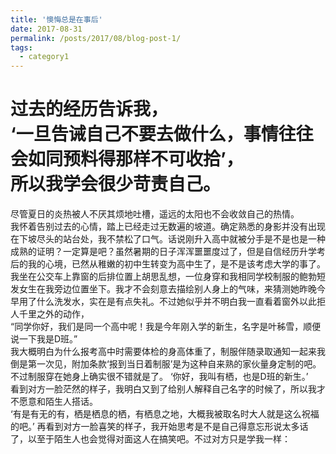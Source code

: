 ```yaml
---
title: '懊悔总是在事后'
date: 2017-08-31
permalink: /posts/2017/08/blog-post-1/
tags:
  - category1
---
```

过去的经历告诉我，  
‘一旦告诫自己不要去做什么，事情往往会如同预料得那样不可收拾’，  
所以我学会很少苛责自己。  
===  
尽管夏日的炎热被人不厌其烦地吐槽，遥远的太阳也不会收敛自己的热情。  
我怀着告别过去的心情，踏上已经走过无数遍的坡道。确定熟悉的身影并没有出现在下坡尽头的站台处，我不禁松了口气。话说刚升入高中就被分手是不是也是一种成熟的证明？一定算是吧？虽然暑期的日子浑浑噩噩度过了，但是自信经历升学考后的我的心境，已然从稚嫩的初中生转变为高中生了，是不是该考虑大学的事了。  
我坐在公交车上靠窗的后排位置上胡思乱想，一位身穿和我相同学校制服的鲍勃短发女生在我旁边位置坐下。我才不会刻意去描绘别人身上的气味，来猜测她昨晚今早用了什么洗发水，实在是有点失礼。不过她似乎并不明白我一直看着窗外以此拒人千里之外的动作，  
“同学你好，我们是同一个高中呢！我是今年刚入学的新生，名字是叶秭雪，顺便说一下我是D班。”  
我大概明白为什么报考高中时需要体检的身高体重了，制服伴随录取通知一起来我倒是第一次见，附加条款‘报到当日着制服’是为这种自来熟的家伙量身定制的吧。不过制服穿在她身上确实很不错就是了。
‘你好，我叫有栖，也是D班的新生。’  
看到对方一脸茫然的样子，我明白又到了给别人解释自己名字的时候了，所以我才不愿意和陌生人搭话。  
‘有是有无的有，栖是栖息的栖，有栖息之地，大概我被取名时大人就是这么祝福的吧。’
再看到对方一脸喜笑的样子，我开始思考是不是自己得意忘形说太多话了，以至于陌生人也会觉得对面这人在搞笑吧。不过对方只是学我一样：  
